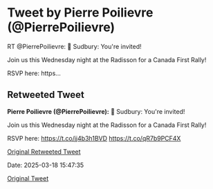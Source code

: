 # Tweet by Pierre Poilievre (@PierrePoilievre)

RT @PierrePoilievre: 📍 Sudbury: You're invited! 

Join us this Wednesday night at the Radisson for a Canada First Rally! 

RSVP here: https…

## Retweeted Tweet

**Pierre Poilievre (@PierrePoilievre):** 📍 Sudbury: You're invited! 

Join us this Wednesday night at the Radisson for a Canada First Rally! 

RSVP here: https://t.co/jj4b3h1BVD https://t.co/qR7b9PCF4X

[Original Retweeted Tweet](https://x.com/PierrePoilievre/status/1901311581851369624)

Date: 2025-03-18 15:47:35

[Original Tweet](https://x.com/PierrePoilievre/status/1902024088052228303)
